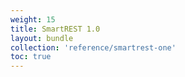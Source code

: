 ```yaml
---
weight: 15
title: SmartREST 1.0
layout: bundle
collection: 'reference/smartrest-one'
toc: true
---
```

